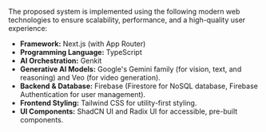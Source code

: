 The proposed system is implemented using the following modern web technologies to ensure scalability, performance, and a high-quality user experience:

-   **Framework:** Next.js (with App Router)
-   **Programming Language:** TypeScript
-   **AI Orchestration:** Genkit
-   **Generative AI Models:** Google's Gemini family (for vision, text, and reasoning) and Veo (for video generation).
-   **Backend & Database:** Firebase (Firestore for NoSQL database, Firebase Authentication for user management).
-   **Frontend Styling:** Tailwind CSS for utility-first styling.
-   **UI Components:** ShadCN UI and Radix UI for accessible, pre-built components.
